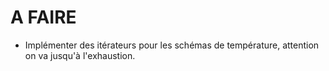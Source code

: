 # A FAIRE

- Implémenter des itérateurs pour les schémas de température, attention on va jusqu'à l'exhaustion.
